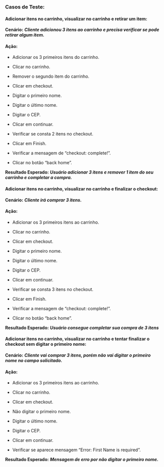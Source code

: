 ### Casos de Teste:

#### Adicionar itens no carrinho, visualizar no carrinho e retirar um item:

**Cenário:** ***Cliente adicionou 3 itens ao carrinho e precisa verificar se pode retirar algum item.***

#### Ação:

  - Adicionar os 3 primeiros itens do carrinho.

  - Clicar no carrinho.

  - Remover o segundo item do carrinho.
  
  - Clicar em checkout.
  
  - Digitar o primeiro nome.
  
  - Digitar o último nome.
  
  - Digitar o CEP.
  
  - Clicar em continuar.
  
  - Verificar se consta 2 itens no checkout.
  
  - Clicar em Finish.
  
  - Verificar a mensagem de “checkout: complete!”.
  
  - Clicar no botão “back home”.

**Resultado Esperado:** ***Usuário adicionar 3 itens e remover 1 item do seu carrinho e completar a compra.***

#### Adicionar itens no carrinho, visualizar no carrinho e finalizar o checkout:

**Cenário:** ***Cliente irá comprar 3 itens.***

#### Ação:

  - Adicionar os 3 primeiros itens ao carrinho.
  
  - Clicar no carrinho.
  
  - Clicar em checkout.
  
  - Digitar o primeiro nome.
  
  - Digitar o último nome.
  
  - Digitar o CEP.
  
  - Clicar em continuar.
  
  - Verificar se consta 3 itens no checkout.
  
  - Clicar em Finish.
  
  - Verificar a mensagem de “checkout: complete!”.
  
  - Clicar no botão “back home”.

**Resultado Esperado:** ***Usuário consegue completar sua compra de 3 itens***

#### Adicionar itens no carrinho, visualizar no carrinho e tentar finalizar o checkout sem digitar o primeiro nome:

**Cenário:** ***Cliente vai comprar 3 itens, porém não vai digitar o primeiro nome no campo solicitado.***

#### Ação:

  - Adicionar os 3 primeiros itens ao carrinho.
  
  - Clicar no carrinho.
  
  - Clicar em checkout.
  
  - Não digitar o primeiro nome.
  
  - Digitar o último nome.
  
  - Digitar o CEP.
  
  - Clicar em continuar.
  
  - Verificar se aparece mensagem “Error: First Name is required”.

**Resultado Esperado:** ***Mensagem de erro por não digitar o primeiro nome.***
